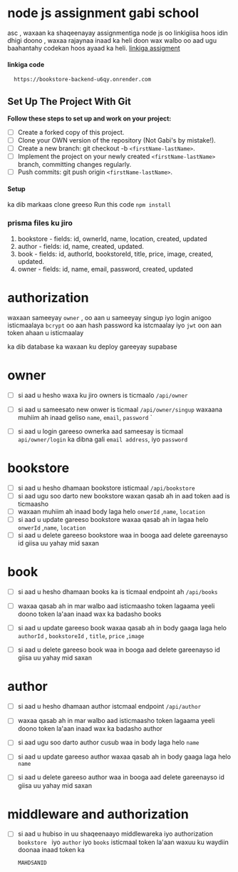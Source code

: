 # node js assignment gabi school


asc , waxaan ka shaqeenayay assignmentiga node js oo linkigiisa hoos idin dhigi doono , waxaa rajaynaa inaad ka heli doon
wax walbo oo aad ugu baahantahy codekan hoos ayaad ka heli.
[linkiga assigment](https://www.youtube.com/watch?v=6Yv-uLJOluo)


#### linkiga code  
      https://bookstore-backend-u6qy.onrender.com 

## Set Up The Project With Git

**Follow these steps to set up and work on your project:**

* [ ] Create a forked copy of this project.
* [ ] Clone your OWN version of the repository (Not Gabi's by mistake!).
* [ ] Create a new branch: git checkout -b `<firstName-lastName>`.
* [ ] Implement the project on your newly created `<firstName-lastName>` branch, committing changes regularly.
* [ ] Push commits: git push origin `<firstName-lastName>`.

#### Setup

ka dib markaas clone greeso  Run this code `npm install`


### prisma files ku jiro 
1. bookstore - fields: id, ownerId, name, location, created, updated
2. author - fields: id, name, created, updated.
3. book - fields: id, authorId, bookstoreId, title, price, image, created, updated.
4. owner - fields: id, name, email, password, created, updated

# authorization
waxaan sameeyay `owner` , oo aan u sameeyay singup iyo login anigoo isticmaalaya `bcrypt` oo aan hash password ka istcmaalay iyo `jwt` oon aan token ahaan u isticmaalay

ka dib database ka waxaan ku deploy gareeyay supabase 

# owner
* [ ] si aad u hesho waxa ku jiro owners is ticmaalo `/api/owner`
* [ ] si aad u sameesato new onwer is ticmaal `/api/owner/singup` waxaana muhiim ah inaad geliso `name`, `email`, `password` `
* [ ] si aad u login gareeso ownerka aad sameesay is ticmaal `api/owner/login` ka dibna gali `email address`, iyo `password`


# bookstore 
* [ ] si aad u hesho dhamaan bookstore isticmaal `/api/bookstore`
* [ ] si aad ugu soo darto new bookstore waxan qasab ah in aad token aad is ticmaasho 
* [ ] waxaan muhiim ah inaad body laga helo `onwerId` ,`name`, `location`
* [ ] si aad u update gareeso bookstore waxaa qasab ah in lagaa helo `onwerId` ,`name`, `location`
* [ ] si aad u delete gareeso bookstore waa in booga aad delete gareenayso id giisa uu yahay mid saxan  

# book 
* [ ] si aad u hesho dhamaan books ka is ticmaal endpoint ah `/api/books`
* [ ] waxaa qasab ah in mar walbo aad isticmaasho token lagaama yeeli doono token la'aan inaad wax ka badasho books
* [ ] si aad u update gareeso book waxaa qasab ah in body gaaga laga helo `authorId` , `bookstoreId` , `title`, `price` ,`image`
* [ ] si aad u delete gareeso book waa in booga aad delete gareenayso id giisa uu yahay mid saxan
      


# author 
* [ ] si aad u hesho dhamaan author istcmaal endpoint `/api/author`
* [ ]  waxaa qasab ah in mar walbo aad isticmaasho token lagaama yeeli doono token la'aan inaad wax ka badasho author
* [ ]  si aad ugu soo darto author cusub waa in body laga helo `name`
* [ ] si aad u update gareeso author waxaa qasab ah in body gaaga laga helo `name` 
* [ ] si aad u delete gareeso author waa in booga aad delete gareenayso id giisa uu yahay mid saxan


# middleware and authorization
* [ ] si aad u hubiso in uu shaqeenaayo middlewareka iyo authorization `bookstore ` iyo `author` iyo `books` isticmaal token la'aan  waxuu ku waydiin doonaa inaad token ka

      MAHDSANID 
